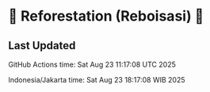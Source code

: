 
# 🌳 Reforestation (Reboisasi) 🌲

## Last Updated

GitHub Actions time: Sat Aug 23 11:17:08 UTC 2025

Indonesia/Jakarta time: Sat Aug 23 18:17:08 WIB 2025
